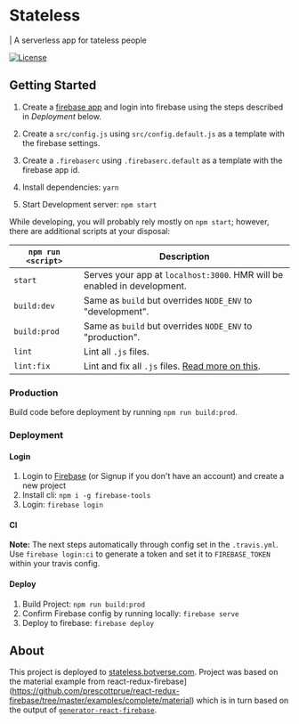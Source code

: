# Stateless

| A serverless app for tateless people

[![License][license-image]][license-url]

## Getting Started
1. Create a [firebase app](https://console.firebase.google.com) and login into firebase using the steps described in *Deployment* below.

2. Create a `src/config.js` using `src/config.default.js` as a template with the firebase settings.

3. Create a `.firebaserc` using `.firebaserc.default` as a template with the firebase app id.

4. Install dependencies: `yarn`

5. Start Development server: `npm start`

While developing, you will probably rely mostly on `npm start`; however, there are additional scripts at your disposal:

|`npm run <script>`|Description|
|------------------|-----------|
|`start`|Serves your app at `localhost:3000`. HMR will be enabled in development.|
|`build:dev`|Same as `build` but overrides `NODE_ENV` to "development".|
|`build:prod`|Same as `build` but overrides `NODE_ENV` to "production".|
|`lint`|Lint all `.js` files.|
|`lint:fix`|Lint and fix all `.js` files. [Read more on this](http://eslint.org/docs/user-guide/command-line-interface.html#fix).|

### Production

Build code before deployment by running `npm run build:prod`.

### Deployment

#### Login
1. Login to [Firebase](firebase.google.com) (or Signup if you don't have an account) and create a new project
2. Install cli: `npm i -g firebase-tools`
3. Login: `firebase login`

#### CI
**Note:** The next steps automatically through config set in the `.travis.yml`. Use `firebase login:ci` to generate a token and set it to `FIREBASE_TOKEN` within your travis config.

#### Deploy 
1. Build Project: `npm run build:prod`
2. Confirm Firebase config by running locally: `firebase serve`
3. Deploy to firebase: `firebase deploy`

## About
This project is deployed to [stateless.botverse.com](https://stateless.botverse.com). Project was based on the material example from react-redux-firebase](https://github.com/prescottprue/react-redux-firebase/tree/master/examples/complete/material) which is in turn based on the output of [`generator-react-firebase`](https://github.com/prescottprue/generator-react-firebase).

[license-image]: https://img.shields.io/npm/l/material.svg?style=flat-square
[license-url]: https://github.com/botverse/stateless/blob/master/LICENSE

